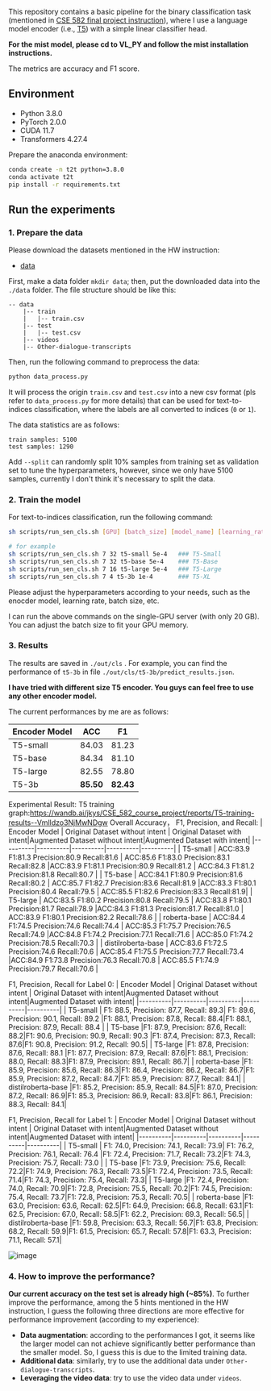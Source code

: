 This repository contains a basic pipeline for the binary classification task (mentioned in [CSE 582 final project instruction](https://psu.instructure.com/courses/2309886/assignments/15994501)), where I use a language model encoder (i.e., [T5](https://huggingface.co/docs/transformers/model_doc/t5)) with a simple linear classifier head. 

**For the mist model, please cd to VL_PY and follow the mist installation instructions.**

The metrics are accuracy and F1 score.

## Environment

- Python 3.8.0
- PyTorch 2.0.0
- CUDA 11.7
- Transformers 4.27.4

Prepare the anaconda environment:

```bash
conda create -n t2t python=3.8.0
conda activate t2t
pip install -r requirements.txt
```

## Run the experiments

### 1. Prepare the data

Please download the datasets mentioned in the HW instruction:
- [data](https://drive.google.com/drive/folders/1RAWWGTI7ciFkQfl3P9TSlC8Wm-seZYrN)


First, make a data folder `mkdir data`; then, put the downloaded data into the `./data` folder. The file structure should be like this:

``` 
-- data
    |-- train
    |   |-- train.csv
    |-- test
    |   |-- test.csv
    |-- videos
    |-- Other-dialogue-transcripts
```

Then, run the following command to preprocess the data:

```bash
python data_process.py
```

It will process the origin `train.csv` and `test.csv` into a new csv format (pls refer to `data_process.py` for more details) that can be used for text-to-indices classification, where the labels are all converted to indices (`0` or `1`).   

The data statistics are as follows:

```
train samples: 5100
test samples: 1290
```

Add `--split` can randomly split 10% samples from training set as validation set to tune the hyperparameters, however, since we only have 5100 samples, currently I don't think it's necessary to split the data.


### 2. Train the model


For text-to-indices classification, run the following command:

```bash
sh scripts/run_sen_cls.sh [GPU] [batch_size] [model_name] [learning_rate]

# for example
sh scripts/run_sen_cls.sh 7 32 t5-small 5e-4   ### T5-Small
sh scripts/run_sen_cls.sh 7 32 t5-base 5e-4    ### T5-Base
sh scripts/run_sen_cls.sh 7 16 t5-large 5e-4   ### T5-Large
sh scripts/run_sen_cls.sh 7 4 t5-3b 1e-4       ### T5-XL
```

Please adjust the hyperparameters according to your needs, such as the enocder model, learning rate, batch size, etc.

I can run the above commands on the single-GPU server (with only 20 GB). You can adjust the batch size to fit your GPU memory.


### 3. Results

The results are saved in `./out/cls` . For example, you can find the performance of `t5-3b` in file `./out/cls/t5-3b/predict_results.json`.


**I have tried with different size T5 encoder. You guys can feel free to use any other encoder model.**

The current performances by me are as follows:

| Encoder Model    | ACC      | F1       |
|----------|----------|----------|
| T5-small | 84.03   | 81.23  |
| T5-base  | 84.34  | 81.10  |
| T5-large | 82.55  | 78.80  |
| T5-3b    | **85.50**  | **82.43**  |

Experimental Result:
T5 training graph:https://wandb.ai/jkys/CSE_582_course_project/reports/T5-training-results--Vmlldzo3NjMwNDgw
Overall Accuracy， F1, Precision, and Recall:
| Encoder Model    | Original Dataset without intent | Original Dataset with intent|Augmented Dataset without intent|Augmented Dataset with intent|
|----------|----------|----------|----------|----------|
| T5-small | ACC:83.9    F1:81.3  Precision:80.9 Recall:81.6 | ACC:85.6    F1:83.0 Precision:83.1 Recall:82.8 |ACC:83.9    F1:81.1  Precision:80.9 Recall:81.2 | ACC:84.3    F1:81.2 Precision:81.8 Recall:80.7 |
| T5-base  | ACC:84.1    F1:80.9  Precision:81.6 Recall:80.2  | ACC:85.7    F1:82.7 Precision:83.6 Recall:81.9  |ACC:83.3    F1:80.1  Precision:80.4 Recall:79.5  | ACC:85.5    F1:82.6 Precision:83.3 Recall:81.9|
| T5-large | ACC:83.5    F1:80.2 Precision:80.8  Recall:79.5  | ACC:83.8    F1:80.1 Precision:81.7 Recall:78.9 |ACC:84.3    F1:81.3 Precision:81.7 Recall:81.0  | ACC:83.9    F1:80.1 Precision:82.2 Recall:78.6 |
| roberta-base | ACC:84.4    F1:74.5 Precision:74.6  Recall:74.4  | ACC:85.3    F1:75.7 Precision:76.5  Recall:74.9 |ACC:84.8    F1:74.2  Precision:77.1   Recall:71.6 | ACC:85.0    F1:74.2 Precision:78.5  Recall:70.3 |
| distilroberta-base | ACC:83.6    F1:72.5  Precision:74.6  Recall:70.6 | ACC:85.4    F1:75.5 Precision:77.7  Recall:73.4 |ACC:84.9    F1:73.8  Precision:76.3  Recall:70.8 | ACC:85.5    F1:74.9 Precision:79.7  Recall:70.6 |

F1, Precision, Recall for Label 0:
| Encoder Model    | Original Dataset without intent | Original Dataset with intent|Augmented Dataset without intent|Augmented Dataset with intent|
|----------|----------|----------|----------|----------|
| T5-small | F1: 88.5, Precision: 87.7, Recall: 89.3| F1: 89.6, Precision: 90.1, Recall: 89.2 |F1: 88.1, Precision: 87.8, Recall: 88.4|F1: 88.1, Precision: 87.9, Recall: 88.4 |
| T5-base |F1: 87.9, Precision: 87.6, Recall: 88.2|F1: 90.6, Precision: 90.9, Recall: 90.3 |F1: 87.4, Precision: 87.3, Recall: 87.6|F1: 90.8, Precision: 91.2, Recall: 90.5|
| T5-large |F1: 87.8, Precision: 87.6, Recall: 88.1 |F1: 87.7, Precision: 87.9, Recall: 87.6|F1: 88.1, Precision: 88.0, Recall: 88.3|F1: 87.9, Precision: 89.1, Recall: 86.7|
| roberta-base |F1: 85.9, Precision: 85.6, Recall: 86.3|F1: 86.4, Precision: 86.2, Recall: 86.7|F1: 85.9, Precision: 87.2, Recall: 84.7|F1: 85.9, Precision: 87.7, Recall: 84.1|
| distilroberta-base |F1: 85.2, Precision: 85.9, Recall: 84.5|F1: 87.0, Precision: 87.2, Recall: 86.9|F1: 85.3, Precision: 86.9, Recall: 83.8|F1: 86.1, Precision: 88.3, Recall: 84.1|

F1, Precision, Recall for Label 1:
| Encoder Model    | Original Dataset without intent | Original Dataset with intent|Augmented Dataset without intent|Augmented Dataset with intent|
|----------|----------|----------|----------|----------|
| T5-small | F1: 74.0, Precision: 74.1, Recall: 73.9| F1: 76.2, Precision: 76.1, Recall: 76.4 |F1: 72.4, Precision: 71.7, Recall: 73.2|F1: 74.3, Precision: 75.7, Recall: 73.0 |
| T5-base |F1: 73.9, Precision: 75.6, Recall: 72.2|F1: 74.9, Precision: 76.3, Recall: 73.5|F1: 72.4, Precision: 73.5, Recall: 71.4|F1: 74.3, Precision: 75.4, Recall: 73.3|
| T5-large |F1: 72.4, Precision: 74.0, Recall: 70.9|F1: 72.8, Precision: 75.5, Recall: 70.2|F1: 74.5, Precision: 75.4, Recall: 73.7|F1: 72.8, Precision: 75.3, Recall: 70.5|
| roberta-base |F1: 63.0, Precision: 63.6, Recall: 62.5|F1: 64.9, Precision: 66.8, Recall: 63.1|F1: 62.5, Precision: 67.0, Recall: 58.5|F1: 62.2, Precision: 69.3, Recall: 56.5|
| distilroberta-base |F1: 59.8, Precision: 63.3, Recall: 56.7|F1: 63.8, Precision: 68.2, Recall: 59.9|F1: 61.5, Precision: 65.7, Recall: 57.8|F1: 63.3, Precision: 71.1, Recall: 57.1|

![image](https://github.com/RenzeLou/CSE_582_course_project/assets/36984321/93df4783-4abd-4ba5-95aa-26007a917411)




### 4. How to improve the performance?

**Our current accuracy on the test set is already high (~85%)**. To further improve the performance, among the 5 hints mentioned in the HW instruction, I guess the following three directions are more effective for performance improvement (according to my experience):

- **Data augmentation**: according to the performances I got, it seems like the larger model can not achieve significantly better performance than the smaller model. So, I guess this is due to the limited training data. 
- **Additional data**: similarly, try to use the additional data under `Other-dialogue-transcripts`.
- **Leveraging the video data**: try to use the video data under `videos`.

